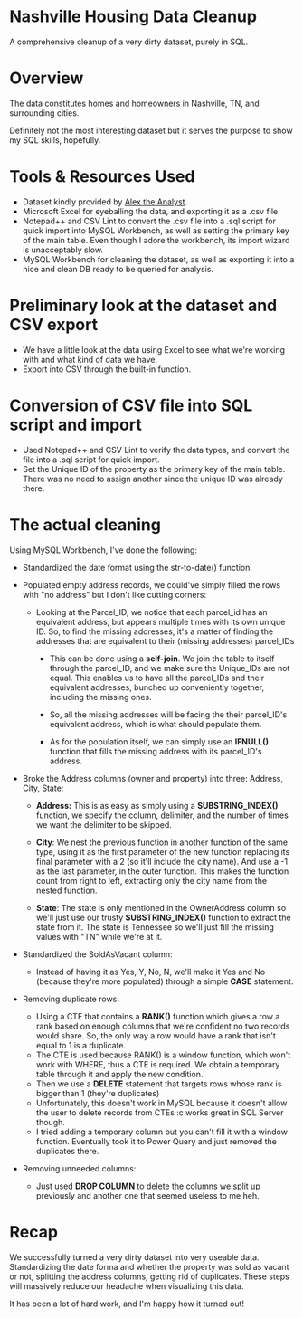 # Nashville Housing Data Cleanup
 A comprehensive cleanup of a very dirty dataset, purely in SQL.

# Overview
The data constitutes homes and homeowners in Nashville, TN, and surrounding cities.

Definitely not the most interesting dataset but it serves the purpose to show my SQL skills, hopefully.

# Tools & Resources Used
 - Dataset kindly provided by [Alex the Analyst](https://www.youtube.com/@AlexTheAnalyst).
 - Microsoft Excel for eyeballing the data, and exporting it as a .csv file.
 - Notepad++ and CSV Lint to convert the .csv file into a .sql script for quick import into MySQL Workbench, as well as setting the primary key of the main table. Even though I adore the workbench, its import wizard is unacceptably slow.
 - MySQL Workbench for cleaning the dataset, as well as exporting it into a nice and clean DB ready to be queried for analysis.

# Preliminary look at the dataset and CSV export
- We have a little look at the data using Excel to see what we're working with and what kind of data we have.
- Export into CSV through the built-in function.

# Conversion of CSV file into SQL script and import
 - Used Notepad++ and CSV Lint to verify the data types, and convert the file into a .sql script for quick import.
 - Set the Unique ID of the property as the primary key of the main table. There was no need to assign another since the unique ID was already there.

 # The actual cleaning
 Using MySQL Workbench, I've done the following:
 - Standardized the date format using the str-to-date() function.
 - Populated empty address records, we could've simply filled the rows with "no address" but I don't like cutting corners:
    - Looking at the Parcel_ID, we notice that each parcel_id has an equivalent address, but appears multiple times with its own unique ID. So, to find the missing addresses, it's a matter of finding the addresses that are equivalent to their (missing addresses) parcel_IDs
      - This can be done using a **self-join**. We join the table to itself through the parcel_ID, and we make sure the Unique_IDs are not equal. This enables us to have all the parcel_IDs and their equivalent addresses, bunched up conveniently together, including the missing ones.
      - So, all the missing addresses will be facing the their parcel_ID's equivalent address, which is what should populate them.
      
      - As for the population itself, we can simply use an **IFNULL()** function that fills the missing address with its parcel_ID's address.

- Broke the Address columns (owner and property) into three: Address, City, State:
  - **Address:** This is as easy as simply using a **SUBSTRING_INDEX()** function, we specify the column, delimiter, and the number of times we want the delimiter to be skipped.
  - **City**: We nest the previous function in another function of the same type, using it as the first parameter of the new function replacing its final parameter with a 2 (so it'll include the city name). And use a -1 as the last parameter, in the outer function. This makes the function count from right to left, extracting only the city name from the nested function.

  - **State**: The state is only mentioned in the OwnerAddress column so we'll just use our trusty **SUBSTRING_INDEX()** function to extract the state from it. The state is Tennessee so we'll just fill the missing values with "TN" while we're at it.

 - Standardized the SoldAsVacant column: 
   - Instead of having it as Yes, Y, No, N, we'll make it Yes and No (because they're more populated) through a simple **CASE** statement.

- Removing duplicate rows:
  - Using a CTE that contains a **RANK()** function which gives a row a rank based on enough columns that we're confident no two records would share. So, the only way a row would have a rank that isn't equal to 1 is a duplicate.
  - The CTE is used because RANK() is a window function, which won't work with WHERE, thus a CTE is required. We obtain a temporary table through it and apply the new condition.
  - Then we use a **DELETE** statement that targets rows whose rank is bigger than 1 (they're duplicates)
  - Unfortunately, this doesn't work in MySQL because it doesn't allow the user to delete records from CTEs :c works great in SQL Server though.
  - I tried adding a temporary column but you can't fill it with a window function. Eventually took it to Power Query and just removed the duplicates there.

- Removing unneeded columns:
  - Just used **DROP COLUMN** to delete the columns we split up previously and another one that seemed useless to me heh.

 
 
 
 # Recap
  We successfully turned a very dirty dataset into very useable data. Standardizing the date forma and whether the property was sold as vacant or not, splitting the address columns, getting rid of duplicates. These steps will massively reduce our headache when visualizing this data.

  It has been a lot of hard work, and I'm happy how it turned out!
